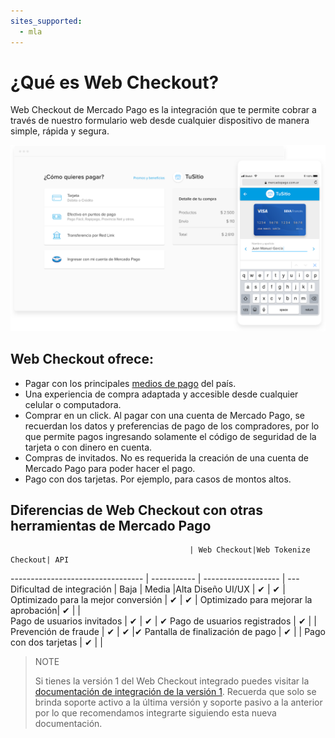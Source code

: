 ```yaml
---
sites_supported:
  - mla
---
```


# ¿Qué es Web Checkout? 
Web Checkout de Mercado Pago es la integración que te permite cobrar a través de nuestro formulario web desde cualquier dispositivo de manera simple, rápida y segura. 

![Basic-Checkout](/images/web-payment-checkout/basic-checkout.png)


## Web Checkout ofrece:

* Pagar con los principales [medios de pago](https://www.mercadopago.com.ar/ayuda/medios-de-pago-cuotas-promociones_264) del país.
* Una experiencia de compra adaptada y accesible desde cualquier celular o computadora.  
* Comprar en un click. Al pagar con una cuenta de Mercado Pago, se recuerdan los datos y preferencias de pago de los compradores, por lo que permite pagos ingresando solamente el código de seguridad de la tarjeta o con dinero en cuenta.
* Compras de invitados. No es requerida la creación de una cuenta de Mercado  Pago para poder hacer el pago.
* Pago con dos tarjetas. Por ejemplo, para casos de montos altos.


## Diferencias de Web Checkout con otras herramientas de Mercado Pago 

							            	| Web Checkout|Web Tokenize Checkout| API
---------------------------------	  	| ----------- | ------------------- | ---
Dificultad de integración 			  	| Baja        | Media               |Alta
Diseño UI/UX 							  	| ✔           | ✔                   |
Optimizado para la mejor conversión	| ✔           | ✔                   |
Optimizado para mejorar la aprobación| ✔          |                      |  
Pago de usuarios invitados         	| ✔           | ✔                   | ✔
Pago de usuarios registrados       	| ✔           |                     |
Prevención de fraude               	| ✔           | ✔                   |✔
Pantalla de finalización de pago		| ✔           |                     |
Pago con dos tarjetas					| ✔           |                     |


>NOTE
>
> Si tienes la versión 1 del Web Checkout integrado puedes visitar la [documentación de integración de la versión 1](https://www.mercadopago.com.ar/developers/es/guides/payments/web-checkout/introduction/). Recuerda que solo se brinda soporte activo a la última versión y soporte pasivo a la anterior por lo que recomendamos integrarte siguiendo esta nueva documentación.